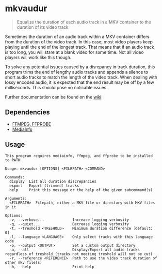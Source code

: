 # mkvaudur
> Equalize the duration of each audio track in a MKV container to the duration of its video track

Sometimes the duration of an audio track within a MKV container differs from the duration of the video track. In this case, most video players keep playing until the end of the longest track. That means that if an audio track is too long, you will stare at a blank video for some time. Not all video players will work like this though.

To solve any potential issues caused by a disrepancy in track duration, this program trims the end of lengthy audio tracks and appends a silence to short audio tracks to match the length of the video track. When dealing with lossy encoded audio, it is expected that the end result may be off by a few milliseconds. This should pose no noticable issues.

Further documentation can be found on the [wiki](https://github.com/royvds/mkvaudur/wiki)

## Dependencies
- [FFMPEG, FFPROBE](https://ffmpeg.org/)
- [MediaInfo](https://mediaarea.net/en/MediaInfo)

## Usage
```
This program requires mediainfo, ffmpeg, and ffprobe to be installed to PATH

Usage: mkvaudur [OPTIONS] <FILEPATH> <COMMAND>

Commands:
  display  List all duration discrepancies
  export   Export (trimmed) tracks
  help     Print this message or the help of the given subcommand(s)

Arguments:
  <FILEPATH>  Filepath, either a MKV file or directory with MKV files in it

Options:
  -v, --verbose...             Increase logging verbosity
  -q, --quiet...               Decrease logging verbosity
  -t, --treshold <TRESHOLD>    Minimum duration difference [default: 0]
  -l, --language <LANGUAGE>    Only select tracks with this language code
  -o, --output <OUTPUT>        Set a custom output directory
  -a, --all                    Display/Export all audio tracks regardless of treshold (tracks not meeting treshold will not be cut)
  -r, --reference <REFERENCE>  Path to use the video track duration of other mkv file(s)
  -h, --help                   Print help
```

